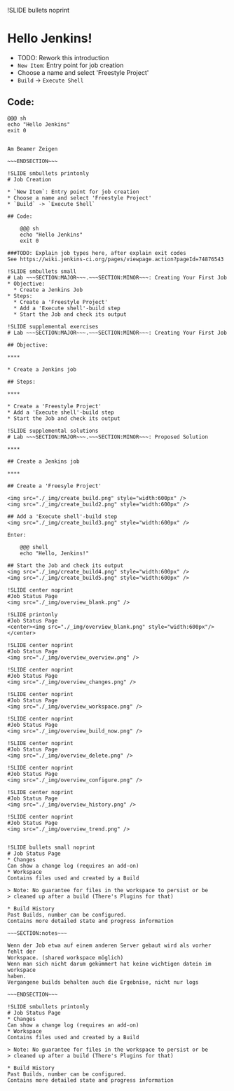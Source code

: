 !SLIDE bullets noprint
# Hello Jenkins!

* TODO: Rework this introduction
* `New Item`: Entry point for job creation
* Choose a name and select 'Freestyle Project'
* `Build` -> `Execute Shell`

## Code:

    @@@ sh
    echo "Hello Jenkins"
    exit 0 	  				 	 	 	   	 	  	   		  	 

~~~SECTION:notes~~~

Am Beamer Zeigen

~~~ENDSECTION~~~

!SLIDE smbullets printonly
# Job Creation

* `New Item`: Entry point for job creation
* Choose a name and select 'Freestyle Project'
* `Build` -> `Execute Shell`

## Code:

    @@@ sh
    echo "Hello Jenkins"
    exit 0

###TODO: Explain job types here, after explain exit codes
See https://wiki.jenkins-ci.org/pages/viewpage.action?pageId=74876543

!SLIDE smbullets small
# Lab ~~~SECTION:MAJOR~~~.~~~SECTION:MINOR~~~: Creating Your First Job
* Objective:
  * Create a Jenkins Job
* Steps:
  * Create a 'Freestyle Project'
  * Add a 'Execute shell'-build step
  * Start the Job and check its output

!SLIDE supplemental exercises
# Lab ~~~SECTION:MAJOR~~~.~~~SECTION:MINOR~~~: Creating Your First Job

## Objective:

****

* Create a Jenkins job

## Steps:

****

* Create a 'Freestyle Project'
* Add a 'Execute shell'-build step
* Start the Job and check its output

!SLIDE supplemental solutions
# Lab ~~~SECTION:MAJOR~~~.~~~SECTION:MINOR~~~: Proposed Solution

****

## Create a Jenkins job

****

## Create a 'Freesyle Project'

<img src="./_img/create_build.png" style="width:600px" />
<img src="./_img/create_build2.png" style="width:600px" />

## Add a 'Execute shell'-build step
<img src="./_img/create_build3.png" style="width:600px" />

Enter:

    @@@ shell
	echo "Hello, Jenkins!"

## Start the Job and check its output
<img src="./_img/create_build4.png" style="width:600px" />
<img src="./_img/create_build5.png" style="width:600px" />

!SLIDE center noprint
#Job Status Page
<img src="./_img/overview_blank.png" />

!SLIDE printonly
#Job Status Page
<center><img src="./_img/overview_blank.png" style="width:600px"/></center>

!SLIDE center noprint
#Job Status Page
<img src="./_img/overview_overview.png" />

!SLIDE center noprint
#Job Status Page
<img src="./_img/overview_changes.png" />

!SLIDE center noprint
#Job Status Page
<img src="./_img/overview_workspace.png" />

!SLIDE center noprint
#Job Status Page
<img src="./_img/overview_build_now.png" />

!SLIDE center noprint
#Job Status Page
<img src="./_img/overview_delete.png" />

!SLIDE center noprint
#Job Status Page
<img src="./_img/overview_configure.png" />

!SLIDE center noprint
#Job Status Page
<img src="./_img/overview_history.png" />

!SLIDE center noprint
#Job Status Page
<img src="./_img/overview_trend.png" />


!SLIDE bullets small noprint
# Job Status Page
* Changes  
Can show a change log (requires an add-on)
* Workspace  
Contains files used and created by a Build

> Note: No guarantee for files in the workspace to persist or be
> cleaned up after a build (There's Plugins for that)

* Build History  
Past Builds, number can be configured.
Contains more detailed state and progress information

~~~SECTION:notes~~~

Wenn der Job etwa auf einem anderen Server gebaut wird als vorher fehlt der
Workspace. (shared workspace möglich)
Wenn man sich nicht darum gekümmert hat keine wichtigen datein im workspace
haben.
Vergangene builds behalten auch die Ergebnise, nicht nur logs

~~~ENDSECTION~~~

!SLIDE smbullets printonly
# Job Status Page
* Changes  
Can show a change log (requires an add-on)
* Workspace  
Contains files used and created by a Build

> Note: No guarantee for files in the workspace to persist or be
> cleaned up after a build (There's Plugins for that)

* Build History  
Past Builds, number can be configured.
Contains more detailed state and progress information
